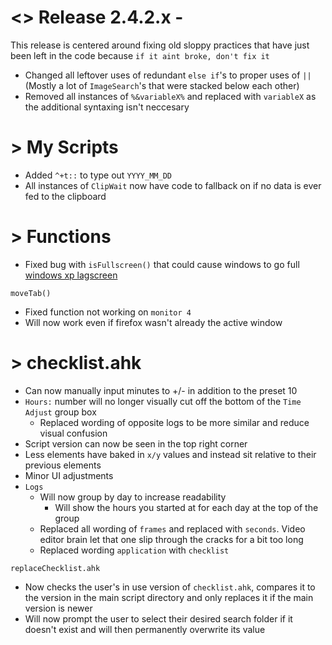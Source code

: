 # <> Release 2.4.2.x -
This release is centered around fixing old sloppy practices that have just been left in the code because `if it aint broke, don't fix it`
- Changed all leftover uses of redundant `else if`'s to proper uses of `||` (Mostly a lot of `ImageSearch`'s that were stacked below each other)
- Removed all instances of `%&variableX%` and replaced with `variableX` as the additional syntaxing isn't neccesary

# > My Scripts
- Added `^+t::` to type out `YYYY_MM_DD`
- All instances of `ClipWait` now have code to fallback on if no data is ever fed to the clipboard

# > Functions
- Fixed bug with `isFullscreen()` that could cause windows to go full [windows xp lagscreen](https://tinyurl.com/23vobypv)

`moveTab()`
- Fixed function not working on `monitor 4`
- Will now work even if firefox wasn't already the active window

# > checklist.ahk
- Can now manually input minutes to +/- in addition to the preset 10
- `Hours:` number will no longer visually cut off the bottom of the `Time Adjust` group box
    - Replaced wording of opposite logs to be more similar and reduce visual confusion
- Script version can now be seen in the top right corner
- Less elements have baked in `x/y` values and instead sit relative to their previous elements
- Minor UI adjustments
- `Logs`
    - Will now group by day to increase readability
        - Will show the hours you started at for each day at the top of the group
    - Replaced all wording of `frames` and replaced with `seconds`. Video editor brain let that one slip through the cracks for a bit too long
    - Replaced wording `application` with `checklist`

`replaceChecklist.ahk`
- Now checks the user's in use version of `checklist.ahk`, compares it to the version in the main script directory and only replaces it if the main version is newer
- Will now prompt the user to select their desired search folder if it doesn't exist and will then permanently overwrite its value